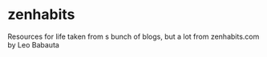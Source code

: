zenhabits
=========

Resources for life taken from s bunch of blogs, but a lot from zenhabits.com by Leo Babauta
